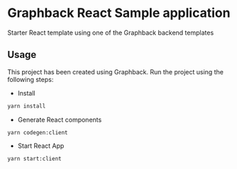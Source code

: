 # Graphback React Sample application

Starter React template using one of the Graphback backend templates

## Usage

This project has been created using Graphback. 
Run the project using the following steps:

- Install

```sh
yarn install
```

- Generate React components
```
yarn codegen:client
```

- Start React App

```sh
yarn start:client
```
